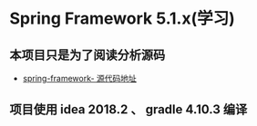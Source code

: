 # Spring Framework 5.1.x(学习)

## 本项目只是为了阅读分析源码
* [spring-framework- 源代码地址](https://github.com/spring-projects/spring-framework)

## 项目使用 idea 2018.2 、 gradle 4.10.3 编译
